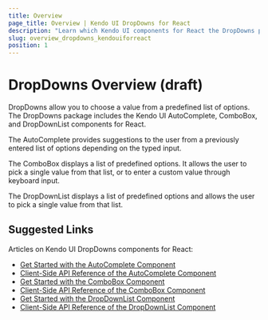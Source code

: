 ```yaml
---
title: Overview
page_title: Overview | Kendo UI DropDowns for React
description: "Learn which Kendo UI components for React the DropDowns package delivers."
slug: overview_dropdowns_kendouiforreact
position: 1
---
```


# DropDowns Overview (draft)

DropDowns allow you to choose a value from a predefined list of options. The DropDowns package includes the Kendo UI AutoComplete, ComboBox, and DropDownList components for React.

The AutoComplete provides suggestions to the user from a previously entered list of options depending on the typed input.

The ComboBox displays a list of predefined options. It allows the user to pick a single value from that list, or to enter a custom value through keyboard input.  

The DropDownList displays a list of predefined options and allows the user to pick a single value from that list.  

## Suggested Links

Articles on Kendo UI DropDowns components for React:

* [Get Started with the AutoComplete Component](https://github.com/telerik/kendo-react-dropdowns/blob/master/docs/autocomplete/index.md)
* [Client-Side API Reference of the AutoComplete Component](https://github.com/telerik/kendo-react-dropdowns/blob/master/docs/autocomplete/api.md)
* [Get Started with the ComboBox Component](https://github.com/telerik/kendo-react-dropdowns/blob/master/docs/combobox/index.md)
* [Client-Side API Reference of the ComboBox Component](https://github.com/telerik/kendo-react-dropdowns/blob/master/docs/combobox/api.md)
* [Get Started with the DropDownList Component](https://github.com/telerik/kendo-react-dropdowns/blob/master/docs/dropdownlist/index.md)
* [Client-Side API Reference of the DropDownList Component](https://github.com/telerik/kendo-react-dropdowns/blob/master/docs/dropdownlist/api.md)
